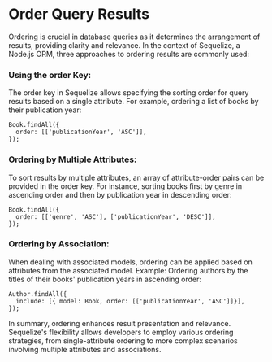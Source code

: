 # Order Query Results

Ordering is crucial in database queries as it determines the arrangement of results, providing clarity and relevance. In the context of Sequelize, a Node.js ORM, three approaches to ordering results are commonly used:

### Using the order Key:

The order key in Sequelize allows specifying the sorting order for query results based on a single attribute.
For example, ordering a list of books by their publication year:
```
Book.findAll({
  order: [['publicationYear', 'ASC']],
});
```

### Ordering by Multiple Attributes:

To sort results by multiple attributes, an array of attribute-order pairs can be provided in the order key.
For instance, sorting books first by genre in ascending order and then by publication year in descending order:
```
Book.findAll({
  order: [['genre', 'ASC'], ['publicationYear', 'DESC']],
});
```

### Ordering by Association:

When dealing with associated models, ordering can be applied based on attributes from the associated model.
Example: Ordering authors by the titles of their books' publication years in ascending order:
```
Author.findAll({
  include: [{ model: Book, order: [['publicationYear', 'ASC']]}],
});
```

In summary, ordering enhances result presentation and relevance. Sequelize's flexibility allows developers to employ various ordering strategies, from single-attribute ordering to more complex scenarios involving multiple attributes and associations.

